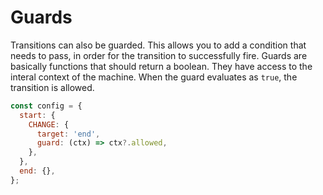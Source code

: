 # Guards

Transitions can also be guarded. This allows you to add a condition that needs to pass, in order for the transition to successfully fire. Guards are basically functions that should return a boolean. They have access to the interal context of the machine. When the guard evaluates as `true`, the transition is allowed.

```js
const config = {
  start: {
    CHANGE: {
      target: 'end',
      guard: (ctx) => ctx?.allowed,
    },
  },
  end: {},
};
```
